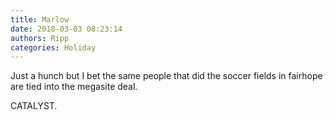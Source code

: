 ```yaml
---
title: Marlow
date: 2018-03-03 08:23:14
authors: Ripp
categories: Holiday
---
```


 Just a hunch but I bet the same people that did the soccer fields in fairhope are tied into the megasite deal.

CATALYST.